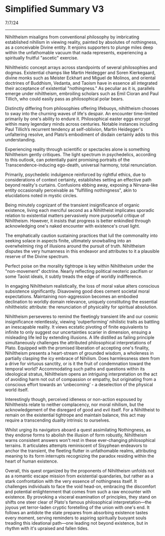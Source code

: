 # Simplified Summary V3

7/7/24

* * *

Nihiltheism misaligns from conventional philosophy by imbricating established nihilism in viewing reality, painted by absolutes of nothingness, as a conceivable Divine entity. It enjoins supporters to plunge miles deep within the unfathomable vacuum that nada represents, experiencing a spiritually fruitful "ascetic" exercise.

Nihiltheistic concept arrays across standpoints of several philosophies and dogmas. Existential champs like Martin Heidegger and Soren Kierkegaard, divine monks such as Meister Eckhart and Miguel de Molinos, and oriental doctrines of Buddhism, Vedanta, and Taoism have in essence all integrated their acceptance of existential "nothingness." As peculiar as it is, parallels emerge under nihiltheism, embroiling scholars such as Emil Cioran and Paul Tillich, who could easily pass as philosophical polar bears.

Distinctly differing from philosophies offering lifebuoys, nihiltheism chooses to sway into the churning waves of life's despair. An encounter time-limited primarily by one's ability to endure it. Philosophical easter eggs encrypt within many legendary minds across centuries. Notable instances including Paul Tillich’s recurrent tendency at self-oblivion, Martin Heidegger's unfaltering resolve, and Plato’s embodiment of disdain certainly adds to this understanding.

Experiencing reality through scientific or spectacles alone is something Nihiltheism gently critiques. The light spectrum in psychedelics, according to this outlook, can potentially paint promising portraits of the Transcendence-inducing ego-death, universal harmony, total renunciation.

Primarily, psychedelic indulgence reinforced by rightful ethics, due to considerations of context certainty, establishes setting an effective path beyond reality's curtains. Confusions ebbing away, exposing a Nirvana-like entity occasionally perceivable as "fulfilling nothingness", akin to elucidations noted in mystic circles.

Being minutely cognizant of the transient insignificance of organic existence, living each merciful second as a Nihiltheist implicates sporadic relation to existential matters pervasively more purposeful critique of Nihiltheism. However, it insists that progress is better enkindled through acknowledging one's naked encounter with existence's cruel light.

The emphatically caution sustaining practices that lull the commonality into seeking solace in aspects finite, ultimately snowballing into an overwhelming ring of illusions around the pursuit of truth. Nihiltheism disputes the very humanness in this endeavor and attributes to it a plausible reserve of the Divine spectrum.

Perfect poise on the morality tightrope is key within Nihiltheism under the "non-movement" doctrine. Nearly reflecting political neoteric pacifism or some Taoist ideals, it subtly treads the edge of worldly indifference.

In engaging Nihiltheism realistically, the loss of moral value alters conscious subsistence significantly. Disavowing good does cement societal moral expectations. Maintaining non-aggression becomes an embodied declination to worldly domain relevance, uniquely constituting the essential nihiltheistic attribute: the renunciation of physicality for spiritual absolution.

Nihiltheism perseveres to remind the fleetingly transient life and our cosmic insignificance relentlessly, viewing 'outperforming' nihilistic traits as battling an inescapable reality. It views ecstatic pivoting of finite equivalents to infinite to only suggest our uncertainties scarier in dimension, ensuing a misleading life led by extending illusions. A life distilled as failing principle simultaneously challenges the attributed philosophical interpretations of Plato. Equipped with the promised liberation of accepting one's finality, Nihiltheism presents a heart-stream of grounded wisdom, a wholeness in partially clasping the icy embrace of Nihilism. Does harmlessness stem from a drive for virtuous sanctity, or is it the fruit of condemnation toward the temporal world? Accommodating such paths and questions within its ideological stratus, Nihiltheism opens an intriguing interpretation on the act of avoiding harm not out of compassion or empathy, but originating from a conscious effort towards an ‘unbecoming’ - a deselection of the physical world itself.

Interestingly though, perceived idleness or non-action espoused by Nihiltheists relate to neither complacency, nor moral nihilism, but the acknowledgement of the disregard of good and evil itself. For a Nihiltheist to remain on the existential tightrope and maintain balance, this act may require a transcending duality intrinsic to ourselves.

Whilst urging its navigators aboard a quest assimilating Nothingness, as they endorse forms to abolish the illusion of form robustly, Nihiltheism warns consistent answers won't rest in these ever-changing philosophical terrains. It articulates attempts reminiscent of Sisyphean endeavors to anchor the transient, the fleeting flutter in unfathomable realms, attributing meaning to its form interrupts recognizing the paradox residing within the heart of human existence.

Overall, this quest organized by the proponents of Nihiltheism unfolds not as a romantic escape mission from existential quandaries, but rather as a stark confrontation with the very essence of nothingness itself. It challenges individuals to face the void head-on, embracing the discomfort and potential enlightenment that comes from such a raw encounter with existence. By provoking a visceral examination of principles, they stand on shifts one steer clear of Plato's famous philosophical interpretation—the joyous yet terror-laden cryptic foretelling of the union with one's end. It follows an antidote the state prepares from absorbing existence tastes every moment, serving reminders to aspiring spiritually buoyant souls treading this ideational path—one leading not beyond existence, but in rhythm with it's upraised and fallen tides.

